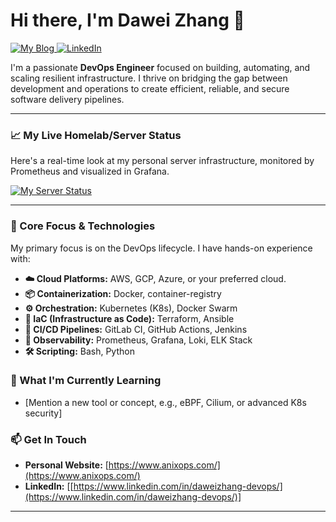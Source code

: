 # Hi there, I'm Dawei Zhang 👋

<p align="left">
  <a href="https://www.anixops.com/" target="_blank">
    <img src="https://img.shields.io/badge/Portfolio%2FBlog-anixops.com-blue?style=flat-square&logo=read-the-docs" alt="My Blog">
  </a>
  <a href="[Your LinkedIn Profile URL]" target="_blank">
    <img src="https://img.shields.io/badge/LinkedIn-Connect-blue?style=flat-square&logo=linkedin" alt="LinkedIn">
  </a>
</p>

I'm a passionate **DevOps Engineer** focused on building, automating, and scaling resilient infrastructure. I thrive on bridging the gap between development and operations to create efficient, reliable, and secure software delivery pipelines.

---

### 📈 My Live Homelab/Server Status

Here's a real-time look at my personal server infrastructure, monitored by Prometheus and visualized in Grafana.

[![My Server Status](https://img.shields.io/badge/Live%20Dashboard-View%20Status-blue?style=for-the-badge&logo=grafana)](https://grafana.anixops.com/public-dashboards/e76c8348d34c4f5187df823c96321cd5)

---

### 🔧 Core Focus & Technologies

My primary focus is on the DevOps lifecycle. I have hands-on experience with:

* **☁️ Cloud Platforms:** AWS, GCP, Azure, or your preferred cloud.
* **📦 Containerization:** Docker, container-registry
* **⚙️ Orchestration:** Kubernetes (K8s), Docker Swarm
* **📜 IaC (Infrastructure as Code):** Terraform, Ansible
* **🚀 CI/CD Pipelines:** GitLab CI, GitHub Actions, Jenkins
* **👀 Observability:** Prometheus, Grafana, Loki, ELK Stack
* **🛠️ Scripting:** Bash, Python

### 🌱 What I'm Currently Learning

* [Mention a new tool or concept, e.g., eBPF, Cilium, or advanced K8s security]

### 📫 Get In Touch

* **Personal Website:** [https://www.anixops.com/](https://www.anixops.com/)
* **LinkedIn:** [[https://www.linkedin.com/in/daweizhang-devops/](https://www.linkedin.com/in/daweizhang-devops/)]

---
